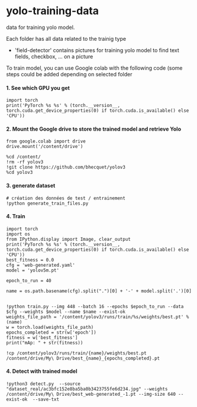 # yolo-training-data
data for training yolo model.

Each folder has all data related to the trainig type
- 'field-detector' contains pictures for training yolo model to find text fields, checkbox, ... on a picture

To train model, you can use Google colab with the following code (some steps could be added depending on selected folder

#### 1. See which GPU you get ####
```
import torch
print('PyTorch %s %s' % (torch.__version__, torch.cuda.get_device_properties(0) if torch.cuda.is_available() else 'CPU'))
```

#### 2. Mount the Google drive to store the trained model and retrieve Yolo ####
```
from google.colab import drive
drive.mount('/content/drive')

%cd /content/
!rm -rf yolov3
!git clone https://github.com/bhecquet/yolov3
%cd yolov3
```

#### 3. generate dataset ####

```
# création des données de test / entrainement
!python generate_train_files.py
```

#### 4. Train ####

```
import torch
import os
from IPython.display import Image, clear_output 
print('PyTorch %s %s' % (torch.__version__, torch.cuda.get_device_properties(0) if torch.cuda.is_available() else 'CPU'))
best_fitness = 0.0
cfg = 'web-generated.yaml'
model = 'yolov5m.pt'

epoch_to_run = 40

name = os.path.basename(cfg).split(".")[0] + '-' + model.split('.')[0]


!python train.py --img 448 --batch 16 --epochs $epoch_to_run --data $cfg --weights $model --name $name --exist-ok 
weights_file_path = '/content/yolov3/runs/train/%s/weights/best.pt' % (name)
w = torch.load(weights_file_path)
epochs_completed = str(w['epoch'])
fitness = w['best_fitness']
print("mAp: " + str(fitness))

!cp /content/yolov3/runs/train/{name}/weights/best.pt /content/drive/My\ Drive/best_{name}_{epochs_completed}.pt
```

#### 4. Detect with trained model ####

```
!python3 detect.py  --source "dataset_real/ac3bfc152e8ba5ba0b3423755fe6d234.jpg" --weights /content/drive/My\ Drive/best_web-generated_-1.pt --img-size 640 --exist-ok  --save-txt
```
